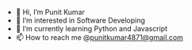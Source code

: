- 👋 Hi, I’m Punit Kumar
- 👀 I’m interested in Software Developing
- 🌱 I’m currently learning Python and Javascript
- 📫 How to reach me @punitkumar4871@gmail.com

<!---
punitkumar4871/punitkumar4871 is a ✨ special ✨ repository because its `README.md` (this file) appears on your GitHub profile.
You can click the Preview link to take a look at your changes.
--->
